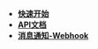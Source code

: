 <!-- _sidebar.md -->

- [**快速开始**](README.md)
- [**API文档**](OpenApi-Reference.md)
- [**消息通知-Webhook**](webhook-docs.md)
